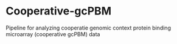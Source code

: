 # Cooperative-gcPBM
Pipeline for analyzing cooperatie genomic context protein binding microarray (cooperative gcPBM) data
